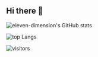## Hi there 👋

<!--
**eleven-dimension/eleven-dimension** is a ✨ _special_ ✨ repository because its `README.md` (this file) appears on your GitHub profile.

Here are some ideas to get you started:

- 🔭 I’m currently working on ...
- 🌱 I’m currently learning ...
- 👯 I’m looking to collaborate on ...
- 🤔 I’m looking for help with ...
- 💬 Ask me about ...
- 📫 How to reach me: ...
- 😄 Pronouns: ...
- ⚡ Fun fact: ...
-->


![eleven-dimension's GitHub stats](https://github-readme-stats.vercel.app/api?username=eleven-dimension)

![top Langs](https://github-readme-stats.vercel.app/api/top-langs/?username=eleven-dimension)

![visitors](https://visitor-badge.glitch.me/badge?page_id=eleven-dimension&left_color=green&right_color=red)